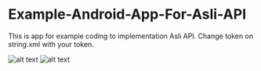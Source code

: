 # Example-Android-App-For-Asli-API
This is app for example coding to implementation Asli API. Change token on string.xml with your token.

![alt text](https://gitlab.com/Yusuffirdaus/asliri-sales-demo/ss1.jpg?raw=true)
![alt text](https://gitlab.com/Yusuffirdaus/asliri-sales-demo/ss1.jpg)
